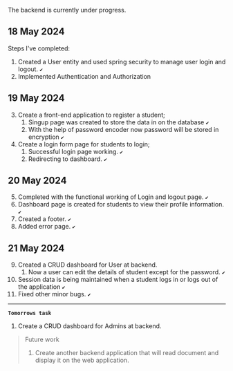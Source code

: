 The backend is currently under progress.

## 18 May 2024

Steps I've completed:

1. Created a User entity and used spring security to manage user login and logout. `✔`
2. Implemented Authentication and Authorization

## 19 May 2024

3. Create a front-end application to register a student;
   1. Singup page was created to store the data in on the database `✔`
   2. With the help of password encoder now password will be stored in encryption `✔`
4. Create a login form page for students to login;
   1. Successful login page working. `✔`
   2. Redirecting to dashboard. `✔`

## 20 May 2024

5. Completed with the functional working of Login and logout page. `✔`
6. Dashboard page is created for students to view their profile information. `✔`
7. Created a footer. `✔`
8. Added error page. `✔`


## 21 May 2024

9. Created a CRUD dashboard for User at backend.
   1. Now a user can edit the details of student except for the password. `✔`
10. Session data is being maintained when a student logs in or logs out of the application `✔`
11. Fixed other minor bugs. `✔`
---
**`Tomorrows task`**

1. Create a CRUD dashboard for Admins at backend.

> Future work
>
> 1. Create another backend application that will read document and display it on the web application.
